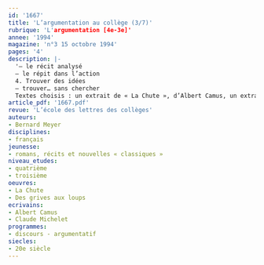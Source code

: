 ```yaml
---
id: '1667'
title: 'L’argumentation au collège (3/7)'
rubrique: 'L'argumentation [4e-3e]'
annee: '1994'
magazine: 'n°3 15 octobre 1994'
pages: '4'
description: |-
  '– le récit analysé
  – le répit dans l’action
  4. Trouver des idées
  – trouver… sans chercher
  Textes choisis : un extrait de « La Chute », d’Albert Camus, un extrait de « Des grives aux loups », de Claude Michelet, donnés en fin d’article.'
article_pdf: '1667.pdf'
revue: 'L’école des lettres des collèges'
auteurs:
- Bernard Meyer
disciplines:
- français
jeunesse:
- romans, récits et nouvelles « classiques »
niveau_etudes:
- quatrième
- troisième
oeuvres:
- La Chute
- Des grives aux loups
ecrivains:
- Albert Camus
- Claude Michelet
programmes:
- discours - argumentatif
siecles:
- 20e siècle
---
```

